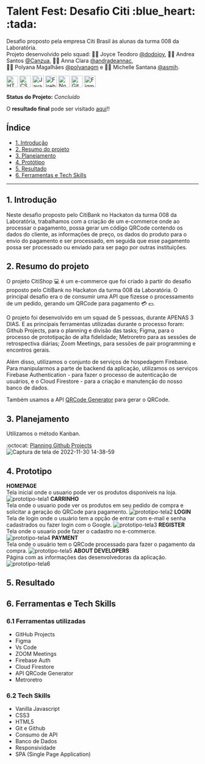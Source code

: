<div align:"center">
<h1> Talent Fest: Desafio Citi :blue_heart: :tada: </h1>

Desafio proposto pela empresa Citi Brasil às alunas da turma 008 da Laboratória.<br>
Projeto desenvolvido pelo squad: :woman_technologist: Joyce Teodoro [@dodojoy](https://github.com/dodojoy), :woman_technologist: Andrea Santos [@Canzua](https://github.com/Canzua), :woman_technologist: Anna Clara [@andradeannac](https://github.com/andradeannac),<br> 
:woman_technologist: Polyana Magalhães [@polyanagm](https://github.com/polyanagm) e :woman_technologist: Michelle Santana [@asmih](https://github.com/asmih).

<img src="https://cdn.jsdelivr.net/gh/devicons/devicon/icons/html5/html5-original.svg" alt="HTML5" style="height: 30px;"/>
  <img src="https://cdn.jsdelivr.net/gh/devicons/devicon/icons/css3/css3-original.svg" alt="CSS3" style="height: 30px;"/>
  <img src="https://cdn.jsdelivr.net/gh/devicons/devicon/icons/javascript/javascript-original.svg" alt="JavaScript" style="height: 30px;"/>
  <img src="https://cdn.jsdelivr.net/gh/devicons/devicon/icons/firebase/firebase-plain.svg" alt="Firebase" style="height: 30px;"/>
  <img src="https://cdn.jsdelivr.net/gh/devicons/devicon/icons/nodejs/nodejs-plain.svg" alt="Node.js" style="height: 30px;"/>
  <img src="https://cdn.jsdelivr.net/gh/devicons/devicon/icons/github/github-original.svg" alt="GitHub" style="height: 30px;"/> 
  <img src="https://cdn.jsdelivr.net/gh/devicons/devicon/icons/figma/figma-original.svg" alt="Figma" style="height: 30px;"/>

  <br>

  **Status do Projeto:** _Concluído_ 
    
  O **resultado final** pode ser visitado [aqui](https:)!!

</div>
<h2> Índice </h2>

* [1. Introdução](#1-introducao)
* [2. Resumo do projeto](#2-resumo-do-projeto) 
* [3. Planejamento](#3-planejamento)
* [4. Protótipo](#4-prototipo)
* [5. Resultado](#5-resultado)
* [6. Ferramentas e Tech Skills](#6-ferramentas-e-tech-skills)

***

## 1. Introdução

Neste  desafio proposto pelo CitiBank no Hackaton da turma 008 da Laboratória, trabalhamos com a criação de um e-commerce onde ao processar o pagamento, possa gerar um código QRCode contendo os dados do cliente, as informações de preço, os dados do produto para o envio do pagamento e ser processado, em seguida que esse pagamento possa ser processado ou enviado para ser pago por outras instituições.


## 2. Resumo do projeto
O projeto CitiShop :computer: é um e-commerce que foi criado à partir do desafio proposto pelo CitiBank no Hackaton da turma 008 da Laboratória.
O principal desafio era o de consumir uma API que fizesse o processamento de um pedido, gerando um QRCode para pagamento :credit_card: :dollar:.

O projeto foi desenvolvido em um squad de 5 pessoas, durante APENAS 3 DIAS. E as principais ferramentas utilizadas durante o processo foram: Github Projects, para o planning e divisão das tasks; Figma, para o processo de prototipação de alta fidelidade; Metroretro para as sessões de retrospectiva diárias; Zoom Meetings, para sessões de pair programming e encontros gerais.

Além disso, utilizamos o conjunto de serviços de hospedagem Firebase. Para manipularmos a parte de backend da aplicação, utilizamos os serviços Firebase Authentication - para fazer o processo de autenticação de usuários, e o Cloud Firestore - para a criação e manutenção do nosso banco de dados.

Também usamos a API [QRCode Generator](https://goqr.me/api/) para gerar o QRCode.


## 3. Planejamento

Utilizamos o método Kanban.

:octocat: [Planning Github Projects](https://github.com/users/dodojoy/projects/3) 
![Captura de tela de 2022-11-30 14-38-59](https://user-images.githubusercontent.com/57406239/204869213-cab3dcb2-0cb0-47cb-8d76-1ba31e143c17.png)


## 4. Prototipo

**HOMEPAGE**<br>
Tela inicial onde o usuario pode ver os produtos disponiveis na loja.
![prototipo-tela1](https://user-images.githubusercontent.com/57406239/204919851-565a2485-2259-4b1c-b818-44e92411cb04.png)
**CARRINHO**<br>
Tela onde o usuario pode ver os produtos em seu pedido de compra e solicitar a geração do QRCode para pagamento.
![prototipo-tela2](https://user-images.githubusercontent.com/57406239/204920159-70e39160-3a25-4199-beb2-77b12554590b.png)
**LOGIN**<br>
Tela de login onde o usuário tem a opção de entrar com e-mail e senha cadastrados ou fazer login com o Google.
![prototipo-tela3](https://user-images.githubusercontent.com/57406239/204920213-9ecaa2ef-8283-4aa5-b0f1-2d0a0965174b.png)
**REGISTER**<br>
Tela onde o usuario pode fazer o cadastro no e-commerce.
![prototipo-tela4](https://user-images.githubusercontent.com/57406239/204920256-afb26d8b-eb15-4fb4-916d-be75cf0c4d0d.png)
**PAYMENT**<br>
Tela onde o usuário tem o QRCode processado para fazer o pagamento da compra.
![prototipo-tela5](https://user-images.githubusercontent.com/57406239/204920313-6574282b-180c-41c6-a200-d774dc9e02d5.png)
**ABOUT DEVELOPERS**<br>
Página com as informações das desenvolvedoras da aplicação.
![prototipo-tela6](https://user-images.githubusercontent.com/57406239/204920376-9f0b6f0f-5956-4346-8ddd-f95f8cb5069d.png)



## 5. Resultado





## 6. Ferramentas e Tech Skills

### 6.1 Ferramentas utilizadas
<ul>
<li>GitHub Projects
<li>Figma
<li>Vs Code
<li> ZOOM Meetings
<li>Firebase Auth
 <li>Cloud Firestore
 <li>API QRCode Generator
 <li>Metroretro
 </ul>
 
 ### 6.2 Tech Skills
 <ul>
 <li>Vanilla Javascript
 <li>CSS3
 <li>HTML5
 <li>Git e Github
 <li>Consumo de API
 <li> Banco de Dados
 <li> Responsividade
 <li>SPA (Single Page Application)
 </ul>
 
